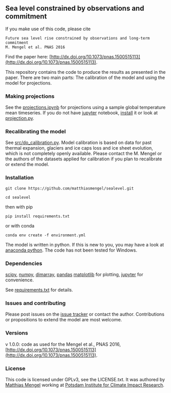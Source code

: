 
## Sea level constrained by observations and commitment

If you make use of this code, please cite

```
Future sea level rise constrained by observations and long-term commitment
M. Mengel et al. PNAS 2016
```
Find the paper here: [http://dx.doi.org/10.1073/pnas.1500515113](http://dx.doi.org/10.1073/pnas.1500515113).

This repository contains the code to produce the results as presented in the paper.
There are two main parts: The calibration of the model and using the model for projections.

### Making projections
See the [projections.ipynb](https://github.com/matthiasmengel/sealevel/blob/master/examples/projection.ipynb) for projections using a sample global temperature mean timeseries.
If you do not have [jupyter](http://jupyter.org/) notebook, [install](http://jupyter.readthedocs.org/en/latest/install.html) it or look at [projection.py](https://github.com/matthiasmengel/sealevel/blob/master/examples/projection.py).

### Recalibrating the model
See [src/do_calibration.py](https://github.com/matthiasmengel/sealevel/blob/master/src/do_calibration.py).
Model calibration is based on data for past thermal expansion, glaciers and ice caps loss and ice sheet evolution, which is not completely openly available. Please contact the M. Mengel or the authors of the datasets applied for calibration if you plan to recalibrate or extend the model.

### Installation

`git clone https://github.com/matthiasmengel/sealevel.git`

`cd sealevel`

then with pip

`pip install requirements.txt`

or with conda

`conda env create -f environment.yml`

The model is written in python. If this is new to you, you may have a look at [anaconda python](https://www.continuum.io/downloads). The code has not been tested for Windows.

### Dependencies

[scipy](http://www.scipy.org/), 
[numpy](http://www.numpy.org/), 
[dimarray](http://dimarray.readthedocs.org/en/latest/), 
[pandas](http://pandas.pydata.org/)
[matplotlib](http://matplotlib.org/) for plotting, 
[jupyter](http://jupyter.org/) for convenience.

See [requirements.txt](https://github.com/matthiasmengel/sealevel/blob/master/requirements.txt) for details.

### Issues and contributing

Please post issues on the [issue tracker](https://github.com/matthiasmengel/sealevel/issues) or contact the author. Contributions or propositions to extend the model are most welcome.

### Versions

v 1.0.0: code as used for the Mengel et al., PNAS 2016, [http://dx.doi.org/10.1073/pnas.1500515113](http://dx.doi.org/10.1073/pnas.1500515113).

### License

This code is licensed under GPLv3, see the LICENSE.txt. It was authored by [Matthias Mengel](http://www.pik-potsdam.de/~mengel/) working at [Potsdam Institute for Climate Impact Research](http://pik-potsdam.de/). 



